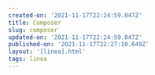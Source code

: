 ```yaml
---
created-on: '2021-11-17T22:24:59.047Z'
title: Composer
slug: composer
updated-on: '2021-11-17T22:24:59.047Z'
published-on: '2021-11-17T22:27:10.649Z'
layout: '[linea].html'
tags: linea
---
```



